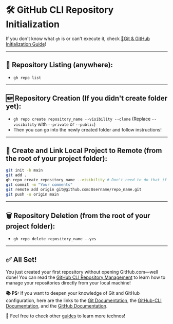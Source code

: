 # 🛠️ GitHub CLI Repository Initialization

If you don't know what `gh` is or can't execute it, check [🧰Git &amp; GitHub Initialization Guide](./github_git_init.md)!

---

## 📁 Repository Listing (anywhere):

* `gh repo list`

---

## 🆕 Repository Creation (If you didn't create folder yet):

* `gh repo create repository_name --visibility --clone`
  (Replace `--visibility` with `--private` or `--public`)
* Then you can go into the newly created folder and follow instructions!

---

## 🔁 Create and Link Local Project to Remote (from the root of your project folder):

```bash
git init -b main
git add .
gh repo create repository_name --visibility # Don't need to do that if you did the last step `Repository Creation`
git commit -m "Your comments"
git remote add origin git@github.com:Username/repo_name.git
git push -u origin main
```

---

## 🗑️ Repository Deletion (from the root of your project folder):

* `gh repo delete repository_name --yes`

---

## ✅ All Set!

You just created your first repository without opening GitHub.com—well done!
You can read the [GitHub CLI Repository Management](./github_repo_managment.md) to learn how to manage your repositories directly from your local machine!

**📚 PS:** If you want to deepen your knowledge of Git and GitHub configuration, here are the links to the [Git Documentation](https://git-scm.com/docs), the [GitHub-CLI Documentation](https://cli.github.com/manual/), and the [GitHub Documentation](https://docs.github.com/en).

🚀 Feel free to check other [guides](../README.md) to learn more technos!
